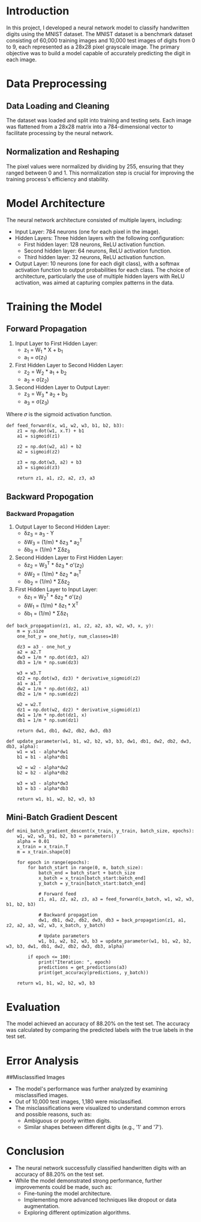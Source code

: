 # Introduction
In this project, I developed a neural network model to classify handwritten digits using the MNIST dataset. The MNIST dataset is a benchmark dataset consisting of 60,000 training images and 10,000 test images of digits from 0 to 9, each represented as a 28x28 pixel grayscale image. The primary objective was to build a model capable of accurately predicting the digit in each image.

# Data Preprocessing
## Data Loading and Cleaning
The dataset was loaded and split into training and testing sets. Each image was flattened from a 28x28 matrix into a 784-dimensional vector to facilitate processing by the neural network.

## Normalization and Reshaping
The pixel values were normalized by dividing by 255, ensuring that they ranged between 0 and 1. This normalization step is crucial for improving the training process's efficiency and stability.

# Model Architecture
The neural network architecture consisted of multiple layers, including:

* Input Layer: 784 neurons (one for each pixel in the image).
* Hidden Layers: Three hidden layers with the following configuration:
  - First hidden layer: 128 neurons, ReLU activation function.
  - Second hidden layer: 64 neurons, ReLU activation function.
  - Third hidden layer: 32 neurons, ReLU activation function.
* Output Layer: 10 neurons (one for each digit class), with a softmax activation function to output probabilities for each class.
The choice of architecture, particularly the use of multiple hidden layers with ReLU activation, was aimed at capturing complex patterns in the data.

# Training the Model
## Forward Propagation
<ol>
  <li>Input Layer to First Hidden Layer:
    <ul>
      <li>z<sub>1</sub> = W<sub>1</sub> * X + b<sub>1</sub></li>
      <li>a<sub>1</sub> = σ(z<sub>1</sub>)</li>
    </ul>
  </li>
  <li>First Hidden Layer to Second Hidden Layer:
    <ul>
      <li>z<sub>2</sub> = W<sub>2</sub> * a<sub>1</sub> + b<sub>2</sub></li>
      <li>a<sub>2</sub> = σ(z<sub>2</sub>)</li>
    </ul>
  </li>
  <li>Second Hidden Layer to Output Layer:
    <ul>
      <li>z<sub>3</sub> = W<sub>3</sub> * a<sub>2</sub> + b<sub>3</sub></li>
      <li>a<sub>3</sub> = σ(z<sub>3</sub>)</li>
    </ul>
  </li>
</ol>
Where 𝜎 is the sigmoid activation function.

    def feed_forward(x, w1, w2, w3, b1, b2, b3):
        z1 = np.dot(w1, x.T) + b1
        a1 = sigmoid(z1)
    
        z2 = np.dot(w2, a1) + b2
        a2 = sigmoid(z2)
    
        z3 = np.dot(w3, a2) + b3
        a3 = sigmoid(z3)
    
        return z1, a1, z2, a2, z3, a3

## Backward Propogation
<h3>Backward Propagation</h3>
<ol>
  <li>Output Layer to Second Hidden Layer:
    <ul>
      <li>δz<sub>3</sub> = a<sub>3</sub> - Y</li>
      <li>δW<sub>3</sub> = (1/m) * δz<sub>3</sub> * a<sub>2</sub><sup>T</sup></li>
      <li>δb<sub>3</sub> = (1/m) * Σδz<sub>3</sub></li>
    </ul>
  </li>
  <li>Second Hidden Layer to First Hidden Layer:
    <ul>
      <li>δz<sub>2</sub> = W<sub>3</sub><sup>T</sup> * δz<sub>3</sub> * σ'(z<sub>2</sub>)</li>
      <li>δW<sub>2</sub> = (1/m) * δz<sub>2</sub> * a<sub>1</sub><sup>T</sup></li>
      <li>δb<sub>2</sub> = (1/m) * Σδz<sub>2</sub></li>
    </ul>
  </li>
  <li>First Hidden Layer to Input Layer:
    <ul>
      <li>δz<sub>1</sub> = W<sub>2</sub><sup>T</sup> * δz<sub>2</sub> * σ'(z<sub>1</sub>)</li>
      <li>δW<sub>1</sub> = (1/m) * δz<sub>1</sub> * X<sup>T</sup></li>
      <li>δb<sub>1</sub> = (1/m) * Σδz<sub>1</sub></li>
    </ul>
  </li>
</ol>

    def back_propagation(z1, a1, z2, a2, a3, w2, w3, x, y):
        m = y.size
        one_hot_y = one_hot(y, num_classes=10)

        dz3 = a3 - one_hot_y
        a2 = a2.T
        dw3 = 1/m * np.dot(dz3, a2)
        db3 = 1/m * np.sum(dz3)
    
        w3 = w3.T
        dz2 = np.dot(w3, dz3) * derivative_sigmoid(z2)
        a1 = a1.T
        dw2 = 1/m * np.dot(dz2, a1)
        db2 = 1/m * np.sum(dz2)
    
        w2 = w2.T
        dz1 = np.dot(w2, dz2) * derivative_sigmoid(z1)
        dw1 = 1/m * np.dot(dz1, x)
        db1 = 1/m * np.sum(dz1)
    
        return dw1, db1, dw2, db2, dw3, db3

    def update_parameter(w1, b1, w2, b2, w3, b3, dw1, db1, dw2, db2, dw3, db3, alpha):
        w1 = w1 - alpha*dw1
        b1 = b1 - alpha*db1

        w2 = w2 - alpha*dw2
        b2 = b2 - alpha*db2
    
        w3 = w3 - alpha*dw3
        b3 = b3 - alpha*db3
    
        return w1, b1, w2, b2, w3, b3

## Mini-Batch Gradient Descent

    def mini_batch_gradient_descent(x_train, y_train, batch_size, epochs):
        w1, w2, w3, b1, b2, b3 = parameters()
        alpha = 0.01
        x_train = x_train.T
        m = x_train.shape[0]

        for epoch in range(epochs):
            for batch_start in range(0, m, batch_size):
                batch_end = batch_start + batch_size
                x_batch = x_train[batch_start:batch_end]
                y_batch = y_train[batch_start:batch_end]
    
                # Forward feed
                z1, a1, z2, a2, z3, a3 = feed_forward(x_batch, w1, w2, w3, b1, b2, b3)
    
                # Backward propagation
                dw1, db1, dw2, db2, dw3, db3 = back_propagation(z1, a1, z2, a2, a3, w2, w3, x_batch, y_batch)
    
                # Update parameters
                w1, b1, w2, b2, w3, b3 = update_parameter(w1, b1, w2, b2, w3, b3, dw1, db1, dw2, db2, dw3, db3, alpha)
    
            if epoch <= 100:
                print("Iteration: ", epoch)
                predictions = get_predictions(a3)
                print(get_accuracy(predictions, y_batch))
    
        return w1, b1, w2, b2, w3, b3

    

# Evaluation
The model achieved an accuracy of 88.20% on the test set. The accuracy was calculated by comparing the predicted labels with the true labels in the test set.

# Error Analysis
##Misclassified Images
* The model's performance was further analyzed by examining misclassified images.
* Out of 10,000 test images, 1,180 were misclassified. 
* The misclassifications were visualized to understand common errors and possible reasons, such as:
    -  Ambiguous or poorly written digits.
    -  Similar shapes between different digits (e.g., '1' and '7').
  
# Conclusion
* The neural network successfully classified handwritten digits with an accuracy of 88.20% on the test set. 
* While the model demonstrated strong performance, further improvements could be made, such as:
  - Fine-tuning the model architecture.
  - Implementing more advanced techniques like dropout or data augmentation.
  - Exploring different optimization algorithms.
